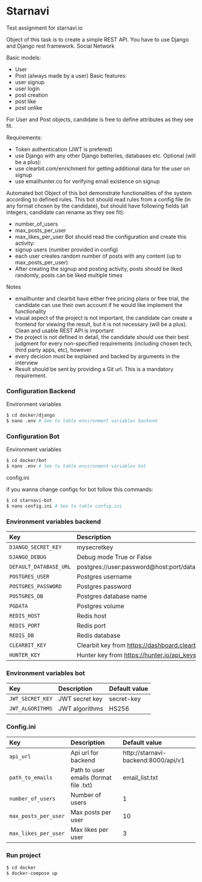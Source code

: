 # Starnavi

Test assignment for starnavi.io

Object of this task is to create a simple REST API. You have to use Django and Django rest
framework.
Social Network

Basic models:
  * User
  * Post (always made by a user)
Basic features:
  * user signup
  * user login
  * post creation
  * post like
  * post unlike

For User and Post objects, candidate is free to define attributes as they see fit.

Requirements:
  * Token authentication (JWT is prefered)
  * use Django with any other Django batteries, databases etc.
Optional (will be a plus):
  * use clearbit.com/enrichment for getting additional data for the user on signup
  * use emailhunter.co for verifying email existence on signup

Automated bot
Object of this bot demonstrate functionalities of the system according to defined rules.
This bot should read rules from a config file (in any format chosen by the candidate), but
should have following fields (all integers, candidate can rename as they see fit):
  * number_of_users
  * max_posts_per_user
  * max_likes_per_user
Bot should read the configuration and create this activity:
  * signup users (number provided in config)
  * each user creates random number of posts with any content (up to
max_posts_per_user)
  * After creating the signup and posting activity, posts should be liked randomly, posts
can be liked multiple times

Notes
  * emailhunter and clearbit have either free pricing plans or free trial, the candidate can
use their own account if he would like implement the functionality
  * visual aspect of the project is not important, the candidate can create a frontend for
viewing the result, but it is not necessary (will be a plus). Clean and usable REST
API is important
  * the project is not defined in detail, the candidate should use their best judgment for
every non-specified requirements (including chosen tech, third party apps, etc),
however
  * every decision must be explained and backed by arguments in the interview
  * Result should be sent by providing a Git url. This is a mandatory requirement.

### Configuration Backend

Environment variables

```.sh
$ cd docker/django
$ nano .env # See to table environment variables backend
```

### Configuration Bot

Environment variables

```.sh
$ cd docker/bot
$ nano .env # See to table environment variables bot
```

config.ini

if you wanna change configs for bot follow this commands:

```.sh
$ cd starnavi-bot
$ nano config.ini # See to table config.ini
```

### Environment variables backend

| Key    | Description   |    Default value  |
| :---         |     :---      |          :--- |
| `DJANGO_SECRET_KEY`  | mysecretkey  | secret-key              |
| `DJANGO_DEBUG`  | Debug mode True or False  | True              |
| `DEFAULT_DATABASE_URL`  | postgres://user:password@host:port/database_name | postgres://postgres:postgres@db:5432/starnavi |
| `POSTGRES_USER`  | Postgres username |   postgres   |
| `POSTGRES_PASSWORD`  | Postgres password |  postgres    |
| `POSTGRES_DB`  | Postgres database name | postgres |
| `PGDATA`  | Postgres volume | /var/lib/postgresql/data |
| `REDIS_HOST`  | Redis host | redis |
| `REDIS_PORT`  | Redis port | 6379 |
| `REDIS_DB`  | Redis database | 0 |
| `CLEARBIT_KEY`  | Clearbit key from https://dashboard.clearbit.com/api | |
| `HUNTER_KEY`  | Hunter key from https://hunter.io/api_keys |  |

### Environment variables bot

| Key    | Description   |    Default value  |
| :---         |     :---      |          :--- |
| `JWT_SECRET_KEY`  | JWT secret key | secret-key              |
| `JWT_ALGORITHMS`  | JWT algorithms  | HS256              |


### Config.ini


| Key    | Description   |    Default value  |
| :---         |     :---      |          :--- |
| `api_url`  | Api url for backend | http://starnavi-backend:8000/api/v1 |   
| `path_to_emails`  | Path to user emails (format file .txt)  | email_list.txt |
| `number_of_users`  | Number of users | 1 |
| `max_posts_per_user`  | Max posts per user | 10 |
| `max_likes_per_user`  | Max likes per user | 3 |
    

### Run project

```.bash
$ cd docker
$ docker-compose up
```
